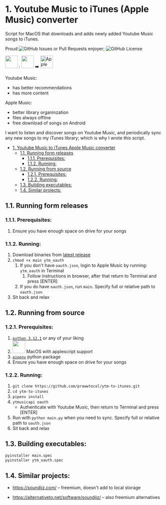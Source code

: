 # 1. Youtube Music to iTunes (Apple Music) converter
<a id="markdown-youtube-music-to-itunes-apple-music-converter" name="youtube-music-to-itunes-apple-music-converter"></a>

Script for MacOS that downloads and adds newly added Youtube Music songs to iTunes.



Proud ![GitHub Issues or Pull Requests](https://img.shields.io/github/issues-raw/prawwtocol/ytm-to-itunes) enjoyer;     ![GitHub License](https://img.shields.io/github/license/prawwtocol/ytm-to-itunes)


<img src="https://www.pngall.com/wp-content/uploads/4/MacOS-PNG-Clipart.png" height="40px" /> : <img src="https://external-content.duckduckgo.com/iu/?u=https%3A%2F%2Ftse3.mm.bing.net%2Fth%3Fid%3DOIP._N-T1X-ZVBFMrcY7RUYcBwHaHa%26pid%3DApi&f=1&ipt=47590b5edde2fb01b0d551d8b8c125724509e19f032a0b521a2a15268fce712a&ipo=images" height="40px" /> ➡️ <img src="https://external-content.duckduckgo.com/iu/?u=https%3A%2F%2Fwww.pngarts.com%2Ffiles%2F8%2FApple-Music-Logo-PNG-Photo.png&f=1&nofb=1&ipt=9b2025a02ec0b35cf0a14817f52add29ee4985302def60d30f667fb015b5d05d&ipo=images" alt="Apple Music Logo PNG Photo | PNG Arts" height="40px" />



Youtube Music:

- has better recommendations
- has more content

Apple Music:

- better library organinzation
- files always offline
- free download of songs on Android



I want to listen and discover songs on Youtube Music, and periodically sync any new songs to my iTunes library; which is why I wrote this script.


<!-- TOC -->

- [1. Youtube Music to iTunes Apple Music converter](#1-youtube-music-to-itunes-apple-music-converter)
    - [1.1. Running form releases](#11-running-form-releases)
        - [1.1.1. Prerequisites:](#111-prerequisites)
        - [1.1.2. Running:](#112-running)
    - [1.2. Running from source](#12-running-from-source)
        - [1.2.1. Prerequisites:](#121-prerequisites)
        - [1.2.2. Running:](#122-running)
    - [1.3. Building executables:](#13-building-executables)
    - [1.4. Similar projects:](#14-similar-projects)

<!-- /TOC -->


## 1.1. Running form releases
<a id="markdown-running-form-releases" name="running-form-releases"></a>


### 1.1.1. Prerequisites:
<a id="markdown-prerequisites%3A" name="prerequisites%3A"></a>

1. Ensure you have enough space on drive for your songs

### 1.1.2. Running:
<a id="markdown-running%3A" name="running%3A"></a>


1. Download binaries from [latest release](https://github.com/prawwtocol/ytm-to-itunes/releases/latest)
2. `chmod +x main ytm_oauth`
    1. If you don't have `oauth.json`, login to Apple Music by running: `ytm_oauth` in Terminal
        1. Follow instructions in browser, after that return to Terminal and press [ENTER]
    2. If you do have `oauth.json`, run `main`. Specify full or relative path to `oauth.json`
3. Sit back and relax




## 1.2. Running from source
<a id="markdown-running-from-source" name="running-from-source"></a>


### 1.2.1. Prerequisites:
<a id="markdown-prerequisites%3A" name="prerequisites%3A"></a>

1. [`python 3.12.1`](https://github.com/prawwtocol/ytm-to-itunes/blob/main/Pipfile#L18) or any of your liking
2. <img src="https://www.pngall.com/wp-content/uploads/4/MacOS-PNG-Clipart.png" height="40px" /> MacOS with applescript support
3. [`pipenv`](https://pipenv.pypa.io/en/latest/) python package
4. Ensure you have enough space on drive for your songs

### 1.2.2. Running:
<a id="markdown-running%3A" name="running%3A"></a>


1. `git clone https://github.com/prawwtocol/ytm-to-itunes.git`
2. `cd ytm-to-itunes`
1. `pipenv install`
4. `ytmusicapi oauth`
    - Authenticate with Youtube Music, then return to Terminal and press [ENTER]
5. Run with `python main.py` when you need to sync. Specify full or relative path to `oauth.json`
3. Sit back and relax


## 1.3. Building executables:
<a id="markdown-building-executables%3A" name="building-executables%3A"></a>

```sh
pyinstaller main.spec
pyinstaller ytm_oauth.spec
```


## 1.4. Similar projects:
<a id="markdown-similar-projects%3A" name="similar-projects%3A"></a>

- https://soundiiz.com/ – freemium, doesn't add to local storage

- https://alternativeto.net/software/soundiiz/ – also freemium alternatives

